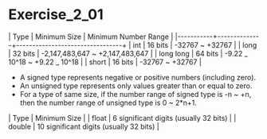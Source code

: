 # Exercise_2_01

| Type | Minimum Size | Minimum Number Range |
|-----------+--------------+---------------------------------+
| int | 16 bits | -32767 ~ +32767 |
| long | 32 bits | -2,147,483,647 ~ +2,147,483,647 |
| long long | 64 bits | -9.22 _ 10^18 ~ +9.22 _ 10^18 |
| short | 16 bits | -32767 ~ +32767 |

- A signed type represents negative or positive numbers (including zero).
- An unsigned type represents only values greater than or equal to zero.
- For a type of same size, if the number range of signed type is -n ~ +n, then the number range of unsigned type is 0 ~ 2\*n+1.

| Type | Minimum Size |
| float | 6 significant digits (usually 32 bits) |
| double | 10 significant digits (usually 32 bits) |
